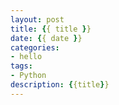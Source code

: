 ```yaml
---
layout: post
title: {{ title }}
date: {{ date }}
categories:
- hello
tags:
- Python
description: {{title}}
---
```


